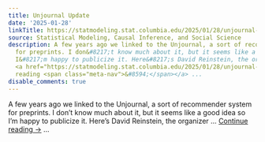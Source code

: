 ```yaml
---
title: Unjournal Update
date: '2025-01-28'
linkTitle: https://statmodeling.stat.columbia.edu/2025/01/28/unjournal-update/
source: Statistical Modeling, Causal Inference, and Social Science
description: A few years ago we linked to the Unjournal, a sort of recommender system
  for preprints. I don&#8217;t know much about it, but it seems like a good idea so
  I&#8217;m happy to publicize it. Here&#8217;s David Reinstein, the organizer &#8230;
  <a href="https://statmodeling.stat.columbia.edu/2025/01/28/unjournal-update/">Continue
  reading <span class="meta-nav">&#8594;</span></a> ...
disable_comments: true
---
```

A few years ago we linked to the Unjournal, a sort of recommender system for preprints. I don&#8217;t know much about it, but it seems like a good idea so I&#8217;m happy to publicize it. Here&#8217;s David Reinstein, the organizer &#8230; <a href="https://statmodeling.stat.columbia.edu/2025/01/28/unjournal-update/">Continue reading <span class="meta-nav">&#8594;</span></a> ...